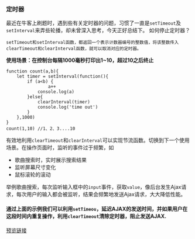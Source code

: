 
### 定时器
最近在牛客上刷题时，遇到些有关定时器的问题，习惯了一直是`setTimeout`及`setInterval`来弄些轮播，却未曾深入思考，今天正好总结下。
如何停止定时器？
```
setTimeout和setInterval函数，都返回一个表示计数器编号的整数值，将该整数传入clearTimeout和clearInterval函数，就可以取消对应的定时器。
```
**使用场景：在控制台每隔1000毫秒打印出1~10，超过10之后终止**
```
function count(a,b){
	let timer = setInterval(function(){
		if (a<b) {
		        a++
			console.log(a)
		}else{
			clearInterval(timer)
			console.log('time out')
		}
	},1000)
}
count(1,10) //1、2、3....10
```
有效地利用`clearTimeout`和`clearInterval`可以实现节流函数。切换到下一个使用场景。在操作页面时，监听的事件过于频繁，如
- 歌曲搜索时，实时展示搜索结果
- 监听屏幕尺寸变化
- 鼠标滚轮的滚动

举例歌曲搜索，每次监听输入框中的`input`事件，获取`value`，像后台发生Ajax请求，每次用户的输入都会被监听，结果会频繁地发送Ajax请求，大大降低性能。
#### 通过上面的示例我们可以利用`setTimeou`，延迟AJAX的发送时间，并如果用户在这段时间内重复操作，利用`clearTimeout`清除定时器，阻止发送AJAX.
[预览链接](https://chenshangshuo.github.io/JSBasis/timer/test.html)
